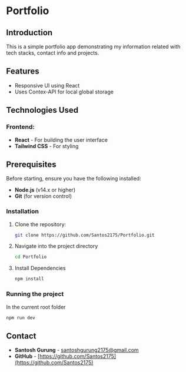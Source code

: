# Portfolio

## Introduction
This is a simple portfolio app demonstrating my information related with tech stacks, contact info and projects.

## Features
- Responsive UI using React
- Uses Contex-API for local global storage

## Technologies Used
### Frontend:
- **React** - For building the user interface
- **Tailwind CSS** - For styling

## Prerequisites

Before starting, ensure you have the following installed:
- **Node.js** (v14.x or higher)
- **Git** (for version control)

### Installation

1. Clone the repository:
   ```bash
   git clone https://github.com/Santos2175/Portfolio.git

2. Navigate into the project directory
   ```bash
   cd Portfolio

3. Install Dependencies
   ```bash
   npm install

### Running the project
In the current root folder
```bash
npm run dev
```
## Contact
- **Santosh Gurung** - [santoshgurung2175@gmail.com](mailto:santoshgurung2175@gmail.com)
- **GitHub** - [https://github.com/Santos2175](https://github.com/Santos2175)






